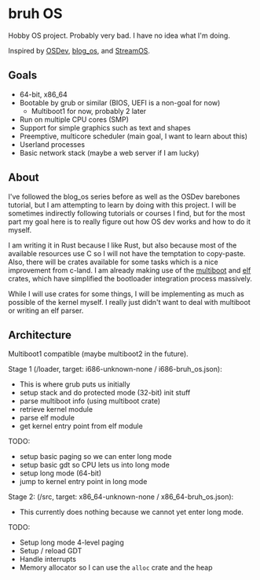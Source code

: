 # bruh OS

Hobby OS project. Probably very bad. I have no idea what I'm doing.

Inspired by [OSDev](https://wiki.osdev.org/Main_Page), [blog_os](https://os.phil-opp.com/),
and [StreamOS](https://github.com/sphaerophoria/stream-os).

## Goals

- 64-bit, x86_64
- Bootable by grub or similar (BIOS, UEFI is a non-goal for now)
  - Multiboot1 for now, probably 2 later
- Run on multiple CPU cores (SMP)
- Support for simple graphics such as text and shapes
- Preemptive, multicore scheduler (main goal, I want to learn about this)
- Userland processes
- Basic network stack (maybe a web server if I am lucky)

## About

I've followed the blog_os series before as well as the OSDev barebones tutorial, but I
am attempting to learn by doing with this project. I will be sometimes indirectly
following tutorials or courses I find, but for the most part
my goal here is to really figure out how OS dev works and how to do it myself.

I am writing it in Rust because I like Rust, but also because most of the available resources use
C so I will not have the temptation to copy-paste. Also, there will be crates available for some
tasks which is a nice improvement from c-land. I am already making use of the
[multiboot](https://github.com/gz/rust-multiboot) and [elf](https://github.com/cole14/rust-elf/) crates,
which have simplified the bootloader integration process massively.

While I will use crates for some things, I will be implementing as much as possible
of the kernel myself. I really just didn't want to deal with multiboot or writing an elf parser.

## Architecture

Multiboot1 compatible (maybe multiboot2 in the future).

Stage 1 (/loader, target: i686-unknown-none / i686-bruh_os.json):

- This is where grub puts us initially
- setup stack and do protected mode (32-bit) init stuff
- parse multiboot info (using multiboot crate)
- retrieve kernel module
- parse elf module
- get kernel entry point from elf module

TODO:

- setup basic paging so we can enter long mode
- setup basic gdt so CPU lets us into long mode
- setup long mode (64-bit)
- jump to kernel entry point in long mode

Stage 2: (/src, target: x86_64-unknown-none / x86_64-bruh_os.json):

- This currently does nothing because we cannot yet enter long mode.

TODO:

- Setup long mode 4-level paging
- Setup / reload GDT
- Handle interrupts
- Memory allocator so I can use the `alloc` crate and the heap
